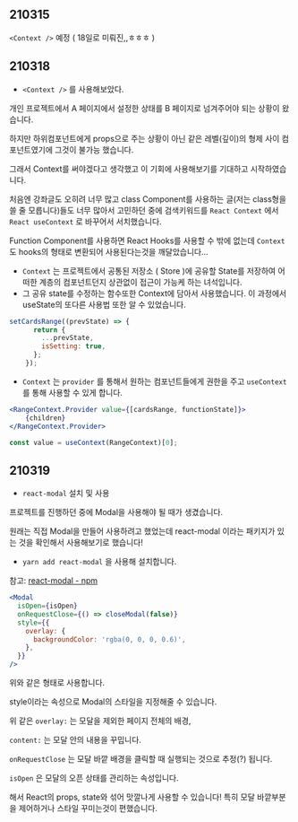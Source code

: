 
## 210315

`<Context />` 예정 ( 18일로 미뤄진,,ㅎㅎㅎ )

## 210318

- `<Context />` 를 사용해보았다.

개인 프로젝트에서 A 페이지에서 설정한 상태를 B 페이지로 넘겨주어야 되는 상황이 왔습니다.

하지만 하위컴포넌트에게 props으로 주는 상황이 아닌 같은 레벨(깊이)의 형제 사이 컴포넌트였기에 그것이 불가능 했습니다.

그래서 Context를 써야겠다고 생각했고 이 기회에 사용해보기를 기대하고 시작하였습니다. 

처음엔 강좌글도 오히려 너무 많고 class Component를 사용하는 글(저는 class형을 쓸 줄 모릅니다)들도 너무 많아서 고민하던 중에 검색키워드를 `React Context` 에서 `React useContext` 로 바꾸어서 서치했습니다. 

Function Component를 사용하면 React Hooks를 사용할 수 밖에 없는데 `Context` 도 hooks의 형태로 변환되어 사용된다는것을 깨달았습니다...

- `Context` 는 프로젝트에서 공통된 저장소 ( Store )에 공유할 State를 저장하여 어떠한 계층의 컴포넌트던지 상관없이 접근이 가능케 하는 녀석입니다.
- 그 공유 state를 수정하는 함수또한 Context에 담아서 사용했습니다. 이 과정에서 useState의 또다른 사용법 또한 알 수 있었습니다.

```jsx
setCardsRange((prevState) => {
      return {
        ...prevState,
        isSetting: true,
      };
    });
```

- `Context` 는 `provider` 를 통해서 원하는 컴포넌트들에게 권한을 주고 `useContext` 를 통해 사용할 수 있게 합니다.

```jsx
<RangeContext.Provider value={[cardsRange, functionState]}>
    {children}
</RangeContext.Provider>
```

```jsx
const value = useContext(RangeContext)[0];
```
## 210319

- `react-modal` 설치 및 사용

프로젝트를 진행하던 중에 Modal을 사용해야 될 때가 생겼습니다.

원래는 직접 Modal을 만들어 사용하려고 했었는데 react-modal 이라는 패키지가 있는 것을 확인해서 사용해보기로 했습니다!

- `yarn add react-modal` 을 사용해 설치합니다.

참고: [react-modal - npm](https://www.npmjs.com/package/react-modal)

```jsx
<Modal
  isOpen={isOpen}
  onRequestClose={() => closeModal(false)}
  style={{
    overlay: {
      backgroundColor: 'rgba(0, 0, 0, 0.6)',
    },
  }}
/>
```

위와 같은 형태로 사용합니다.

style이라는 속성으로 Modal의 스타일을 지정해줄 수 있습니다.

위 같은 `overlay:` 는 모달을 제외한 페이지 전체의 배경,

`content:` 는 모달 안의 내용을 꾸밉니다.

`onRequestClose` 는 모달 바깥 배경을 클릭할 때 실행되는 것으로 추정(?) 됩니다.

`isOpen` 은 모달의 오픈 상태를 관리하는 속성입니다.

해서 React의 props, state와 섞어 맛깔나게 사용할 수 있습니다! 특히 모달 바깥부분을 제어하거나 스타일 꾸미는것이 편했습니다.
